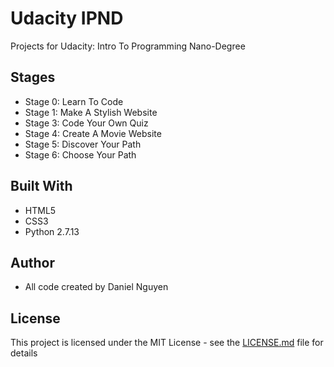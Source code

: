 # Udacity IPND
Projects for Udacity: Intro To Programming Nano-Degree

## Stages
<!-- Add links to each stage -->
* Stage 0: Learn To Code
* Stage 1: Make A Stylish Website
* Stage 3: Code Your Own Quiz
* Stage 4: Create A Movie Website
* Stage 5: Discover Your Path
* Stage 6: Choose Your Path
 
## Built With
* HTML5
* CSS3
* Python 2.7.13
 
## Author
* All code created by Daniel Nguyen
 
## License
This project is licensed under the MIT License - see the [LICENSE.md](LICENSE.md) file for details
